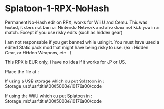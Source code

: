 # Splatoon-1-RPX-NoHash
Permanent No-Hash edit on RPX, works for Wii U and Cemu.
This was tested, it does not ban on Nintendo Network and also does not kick you in a match. Except if you use risky edits (such as hidden gear)

I am not responsable if you get banned while using it. You must have used a edited Static.pack mod that might have being risky to use. 
(ex : Hidden Gear, or Hidden Weapons, etc...)

This RPX is EUR only, i have no idea if it works for JP or US.

Place the file at : 

If using a USB storage which ou put Splatoon in : Storage_usb\usr\title\0005000e\10176a00\code

If using the WiiU which ou put Splatoon in : Storage_mlc\usr\title\0005000e\10176a00\code
